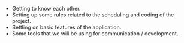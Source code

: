 - Getting to know each other.
- Setting up some rules related to the scheduling and coding of the project.
- Settling on basic features of the application.
- Some tools that we will be using for communication / development.